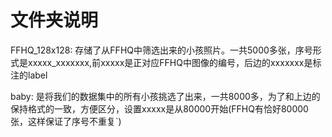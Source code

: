 # 文件夹说明

FFHQ_128x128: 存储了从FFHQ中筛选出来的小孩照片。一共5000多张，序号形式是xxxxx_xxxxxxx,前xxxxx是正对应FFHQ中图像的编号，后边的xxxxxxx是标注的label

baby: 是将我们的数据集中的所有小孩挑选了出来，一共8000多，为了和上边的保持格式的一致，方便区分，设置xxxxx是从80000开始(FFHQ有恰好80000张，这样保证了序号不重复`)
